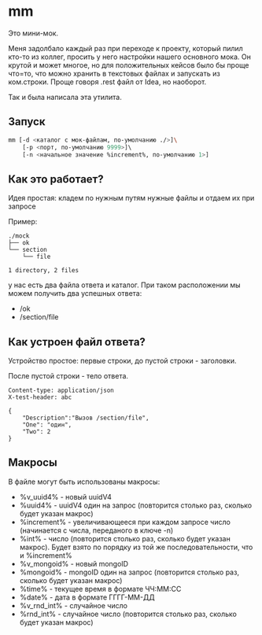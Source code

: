 # mm

Это мини-мок. 

Меня задолбало каждый раз при переходе к проекту, который пилил кто-то из коллег, просить у него настройки нашего основного мока. Он крутой и может многое, но для положительных кейсов было бы проще что=то, что можно хранить в текстовых файлах и запускать из ком.строки. Проще говоря .rest файл от Idea, но наоборот.

Так и была написала эта утилита.

## Запуск

```bash
mm [-d <каталог с мок-файлам, по-умолчанию ./>]\
    [-p <порт, по-умолчанию 9999>]\ 
    [-n <начальное значение %increment%, по-умолчанию 1>]
```

## Как это работает?

Идея простая: кладем по нужным путям нужные файлы и отдаем их при запросе

Пример:

```
./mock
├── ok
└── section
    └── file

1 directory, 2 files
```

у нас есть два файла ответа и каталог. При таком расположении мы можем получить два успешных ответа: 
- /ok
- /section/file

## Как устроен файл ответа?

Устройство простое: первые строки, до пустой строки - заголовки.

После пустой строки - тело ответа.

```
Content-type: application/json
X-test-header: abc

{
	"Description":"Вызов /section/file",
	"One": "один",
	"Two": 2
}
```

## Макросы

В файле могут быть использованы макросы:

- %v_uuid4% - новый uuidV4
- %uuid4% - uuidV4 один на запрос (повторится столько раз, сколько будет указан макрос)
- %increment% - увеличивающееся при каждом запросе число (начинается с числа, переданого в ключе -n) 
- %int% - число (повторится столько раз, сколько будет указан макрос). Будет взято по порядку из той же последовательности, что и %increment% 
- %v_mongoid% - новый mongoID 
- %mongoid% - mongoID один на запрос (повторится столько раз, сколько будет указан макрос)
- %time% - текущее время в формате ЧЧ:ММ:СС
- %date% - дата в формате ГГГГ-ММ-ДД
- %v_rnd_int% - случайное число
- %rnd_int% - случайное число (повторится столько раз, сколько будет указан макрос)
